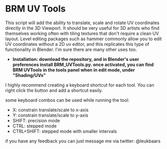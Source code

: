 # BRM UV Tools

This script will add the ability to translate, scale and rotate UV coordinates directly in the 3D Viewport. It should be very useful for 3D artists who find themselves working often with tiling textures that don't require a clean UV layout. Level editing packages such as hammer commonly allow you to edit UV coordinates without a 2D uv editor, and this replicates this type of functionality in Blender. I'm sure there are many other uses too.

- __Installation:
download the repository, and in Blender's user preferences install BRM_UVTools.py. 
once activated, you can find BRM UVTools in the tools panel when in edit mode, under "Shading/UVs"__

I highly recommend creating a keyboard shortcut for each tool. You can right click the button and add a shortcut easily.

some keyboard combos can be used while running the tool:
- X: constrain translate/scale to x-axis
- Y: constrain translate/scale to y-axis
- SHIFT: precision mode
- CTRL: stepped mode
- CTRL+SHIFT: stepped mode with smaller intervals

if you have any feedback you can just message me via twitter: @leukbaars
